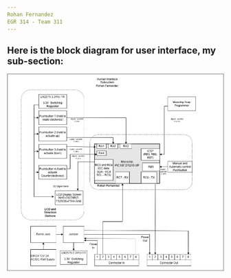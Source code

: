 ```yaml
---
Rohan Fernandez
EGR 314 - Team 311
---
```


## Here is the block diagram for user interface, my sub-section:
<img src="https://github.com/Rohan-Fernandez/Rohan-Fernandez.github.io/blob/main/Images/New%20VER%20Individual%20Block%20Diagram%20RF-NEW%20TEAM%20VER.drawio.drawio.png?raw=true">
